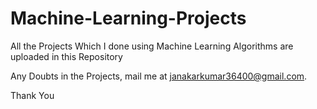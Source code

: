 # Machine-Learning-Projects
All the Projects Which I done using Machine Learning Algorithms are uploaded in this Repository

Any Doubts in the Projects, mail me at janakarkumar36400@gmail.com.

Thank You

